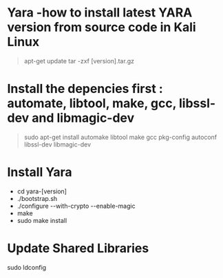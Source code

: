 # Yara -how to install latest YARA version from source code in Kali Linux

>apt-get update
> tar -zxf [version].tar.gz
# Install the depencies first : automate, libtool, make, gcc, libssl-dev and libmagic-dev
>sudo apt-get install automake libtool make gcc pkg-config autoconf libssl-dev libmagic-dev

# Install Yara
* cd yara-[version]
* ./bootstrap.sh
* ./configure --with-crypto --enable-magic
* make 
* sudo make install

# Update Shared Libraries
sudo ldconfig

